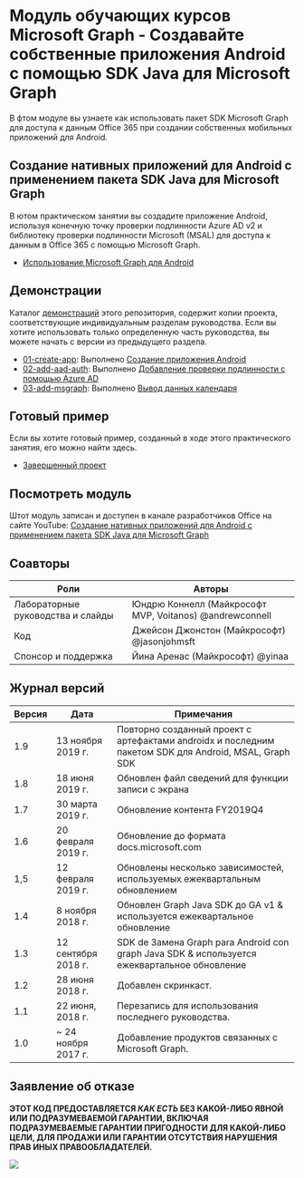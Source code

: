 # <a name="---microsoft-graph------android---sdk-java--microsoft-graph"></a>Модуль обучающих курсов Microsoft Graph - Создавайте собственные приложения Android с помощью SDK Java для Microsoft Graph

В фтом модуле вы узнаете как использовать пакет SDK Microsoft Graph для доступа к данным Office 365 при создании собственных мобильных приложений для Android.

## <a name="----android----sdk-java--microsoft-graph"></a>Создание нативных приложений для Android с применением пакета SDK Java для Microsoft Graph

В ютом практическом занятии вы создадите приложение Android, используя конечную точку проверки подлинности Azure AD v2 и библиотеку проверки подлинности Microsoft (MSAL) для доступа к данным в Office 365 с помощью Microsoft Graph.

- [Использование Microsoft Graph для Android](https://docs.microsoft.com/graph/tutorials/android)

## <a name=""></a>Демонстрации

Каталог [демонстраций](./demos) этого репозитория, содержит копии проекта, соответствующие индивидуальным разделам руководства. Если вы хотите использовать только определенную часть руководства, вы можете начать с версии из предыдущего раздела.

- [01-create-app](demos/01-create-app): Выполнено [Создание приложения Android](https://docs.microsoft.com/graph/tutorials/android?tutorial-step=1)
- [02-add-aad-auth](demos/02-add-aad-auth): Выполнено [Добавление проверки подлинности с помощью Azure AD](https://docs.microsoft.com/graph/tutorials/android?tutorial-step=3)
- [03-add-msgraph](demos/03-add-msgraph): Выполнено [Вывод данных календаря](https://docs.microsoft.com/graph/tutorials/android?tutorial-step=4)

## <a name="-"></a>Готовый пример

Если вы хотите готовый пример, созданный в ходе этого практического занятия, его можно найти здесь.

- [Завершенный проект](demos/03-add-msgraph)

## <a name="-"></a>Посмотреть модуль

Штот модуль записан и доступен в канале разработчиков Office на сайте YouTube: [Создание нативных приложений для Android с применением пакета SDK Java для Microsoft Graph](https://youtu.be/BLmOmv4FSsQ)

## <a name=""></a>Соавторы

| Роли | Авторы |
| -------------------- | ------------------------------------------------------- |
| Лабораторные руководства и слайды | Юндрю Коннелл (Майкрософт MVP, Voitanos) @andrewconnell |
| Код | Джейсон Джонстон (Майкрософт) @jasonjohmsft |
| Спонсор и поддержка | Йина Аренас (Майкрософт) @yinaa |

## <a name="-"></a>Журнал версий

| Версия | Дата | Примечания |
| ------- | ------------------ | -------------------------------------------------------------------------- |
| 1.9 | 13 ноября 2019 г. | Повторно созданный проект с артефактами androidx и последним пакетом SDK для Android, MSAL, Graph SDK |
| 1.8 | 18 июня 2019 г. | Обновлен файл сведений для функции записи с экрана |
| 1.7 | 30 марта 2019 г. | Обновление контента FY2019Q4 |
| 1.6 | 20 февраля 2019 г. | Обновление до формата docs.microsoft.com |
| 1,5 | 12 февраля 2019 г. | Обновлены несколько зависимостей, используемых ежеквартальным обновлением |
| 1.4 | 8 ноября 2018 г. | Обновлен Graph Java SDK до GA v1 & используется ежеквартальное обновление |
| 1.3 | 12 сентября 2018 г. | SDK de Замена Graph para Android con graph Java SDK & используется ежеквартальное обновление |
| 1.2 | 28 июня 2018 г. | Добавлен скринкаст. |
| 1.1 | 22 июня, 2018 г. | Перезапись для использования последнего руководства. |
| 1.0 | ~ 24 ноября 2017 г. | Добавление продуктов связанных с Microsoft Graph. |

## <a name="--"></a>Заявление об отказе

**ЭТОТ КОД ПРЕДОСТАВЛЯЕТСЯ _КАК ЕСТЬ_ БЕЗ КАКОЙ-ЛИБО ЯВНОЙ ИЛИ ПОДРАЗУМЕВАЕМОЙ ГАРАНТИИ, ВКЛЮЧАЯ ПОДРАЗУМЕВАЕМЫЕ ГАРАНТИИ ПРИГОДНОСТИ ДЛЯ КАКОЙ-ЛИБО ЦЕЛИ, ДЛЯ ПРОДАЖИ ИЛИ ГАРАНТИИ ОТСУТСТВИЯ НАРУШЕНИЯ ПРАВ ИНЫХ ПРАВООБЛАДАТЕЛЕЙ.**

<!-- markdownlint-disable MD033 -->
<img src="https://telemetry.sharepointpnp.com/msgraph-training-android" />
